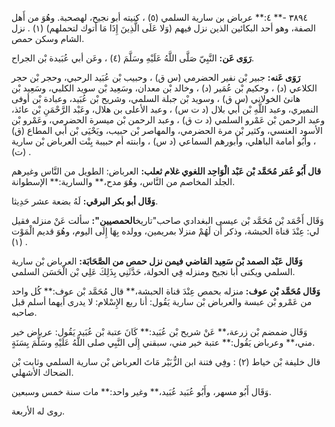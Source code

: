 ٣٨٩٤ -** ٤:** عرباض بن سارية السلمي (٥) ، كنيته أبو نجيح، لهصحبة. وهُوَ من أَهل الصفة، وهو أحد البكائين الذين نزل فيهم (وَلا عَلَى الَّذِينَ إِذَا مَا أتوك لتحملهم) (١) . نزل الشام وسكن حمص.

**رَوَى عَن:** النَّبِيّ صَلَّى اللَّهُ عَلَيْهِ وسَلَّمَ (٤) ، وعَن أبي عُبَيدة بْن الجراح.

**رَوَى عَنه:** جبير بْن نفير الحضرمي (س ق) ، وحبيب بْن عُبَيد الرحبي، وحجر بْن حجر الكلاعي (د) ، وحكيم بْن عُمَير (د) ، وخالد بْن معدان، وسَعِيد بْن سويد الكلبي، وسَعِيد بْن هانئ الخولاني (س ق) ، وسويد بْن جبلة السلمي، وشريح بْن عُبَيد، وعبادة بْن أوفى النميري، وعبد اللَّهِ بْن أَبي بلال (د ت س) ، وعبد الأعلى بن هلال، وعَبْد الرَّحْمَنِ بْن عائذ، وعبد الرحمن بْن عَمْرو السلمي (د ت ق) ، وعبد الرحمن بْن ميسرة الحضرمي، وعَمْرو بْن الأسود العنسي، وكثير بْن مرة الحضرمي، والمهاصر بْن حبيب، ويَحْيَى بْن أَبي المطاع (ق) ، وأَبُو أمامة الباهلي، وأبورهم السماعي (د س) ، وابنته أم حبيبة بِنْت العرباض بْن سارية (ت) .

**قال أَبُو عُمَر مُحَمَّد بْن عَبْد الْوَاحِد اللغوي غلام ثعلب:** العرباض: الطويل من النَّاس وغيرهم الجلد المخاصم من النَّاس، وهُوَ مدح،** والسارية:** الإسطوانة.

**وَقَال أبو بكر البرقي:** لَهُ بضعة عشر حَدِيثا.

وَقَال أَحْمَد بْن مُحَمَّد بْن عيسى البغدادي صاحب"تاريخ**الحمصيين":** سألت عَنْ منزله فقيل لي: عِنْدَ قناة الحبشة، وذكر أَن لَهُمْ منزلا بمريمين، وولده بِهَا إِلَى اليوم، وهُوَ قديم الْمَوْت (١) .

**وَقَال عَبْد الصمد بْن سَعِيد القاضي فيمن نزل حمص من الصَّحَابَة:** العرباض بْن سارية السلمي ويكنى أبا نجيح ومنزله فِي الحولة، حَدَّثَنِي بِذَلِكَ عَلِي بْن الْحَسَن السلمي.

**وَقَال مُحَمَّد بْن عوف:** منزله بحمص عِنْدَ قناة الحبشة،** قال مُحَمَّد بْن عوف:** كُل واحد من عَمْرو بْن عبسة والعرباض بْن سارية يَقُول: أنا ربع الإِسْلام: لا يدرى أيهما أسلم قبل صاحبه.

وَقَال ضمضم بْن زرعة،** عَنْ شريح بْن عُبَيد:** كَانَ عتبة بْن عُبَيد يَقُول: عرباض خير مني،** وعرباض يَقُول:** عتبة خير مني، سبقني إِلَى النَّبِي صلى اللَّهُ عَلَيْهِ وسَلَّمَ بِسَنَةٍ.

قال خليفة بْن خياط (٢) : وفِي فتنة ابن الزُّبَيْر مَاتَ العرباض بْن سارية السلمي وثابت بْن الضحاك الأشهلي.

وَقَال أَبُو مسهر، وأَبُو عُبَيد عُبَيد،** وغير واحد:** مات سنة خمس وسبعين.

روى له الأربعة.